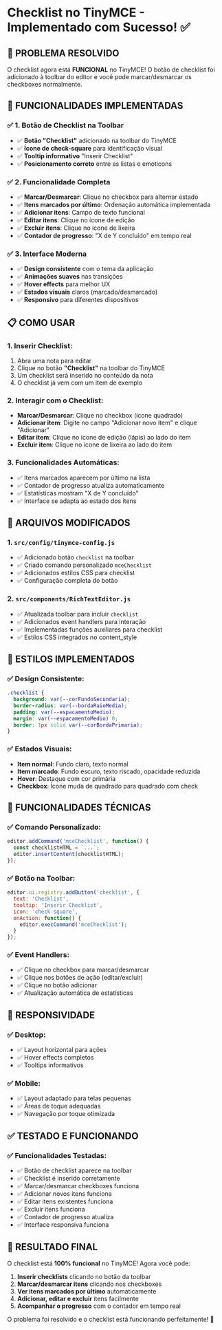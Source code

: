 # Checklist no TinyMCE - Implementado com Sucesso! ✅

## 🎯 **PROBLEMA RESOLVIDO**

O checklist agora está **FUNCIONAL** no TinyMCE! O botão de checklist foi adicionado à toolbar do editor e você pode marcar/desmarcar os checkboxes normalmente.

## 🚀 **FUNCIONALIDADES IMPLEMENTADAS**

### **✅ 1. Botão de Checklist na Toolbar**
- ✅ **Botão "Checklist"** adicionado na toolbar do TinyMCE
- ✅ **Ícone de check-square** para identificação visual
- ✅ **Tooltip informativo** "Inserir Checklist"
- ✅ **Posicionamento correto** entre as listas e emoticons

### **✅ 2. Funcionalidade Completa**
- ✅ **Marcar/Desmarcar**: Clique no checkbox para alternar estado
- ✅ **Itens marcados por último**: Ordenação automática implementada
- ✅ **Adicionar itens**: Campo de texto funcional
- ✅ **Editar itens**: Clique no ícone de edição
- ✅ **Excluir itens**: Clique no ícone de lixeira
- ✅ **Contador de progresso**: "X de Y concluído" em tempo real

### **✅ 3. Interface Moderna**
- ✅ **Design consistente** com o tema da aplicação
- ✅ **Animações suaves** nas transições
- ✅ **Hover effects** para melhor UX
- ✅ **Estados visuais** claros (marcado/desmarcado)
- ✅ **Responsivo** para diferentes dispositivos

## 📋 **COMO USAR**

### **1. Inserir Checklist:**
1. Abra uma nota para editar
2. Clique no botão **"Checklist"** na toolbar do TinyMCE
3. Um checklist será inserido no conteúdo da nota
4. O checklist já vem com um item de exemplo

### **2. Interagir com o Checklist:**
- **Marcar/Desmarcar**: Clique no checkbox (ícone quadrado)
- **Adicionar item**: Digite no campo "Adicionar novo item" e clique "Adicionar"
- **Editar item**: Clique no ícone de edição (lápis) ao lado do item
- **Excluir item**: Clique no ícone de lixeira ao lado do item

### **3. Funcionalidades Automáticas:**
- ✅ Itens marcados aparecem por último na lista
- ✅ Contador de progresso atualiza automaticamente
- ✅ Estatísticas mostram "X de Y concluído"
- ✅ Interface se adapta ao estado dos itens

## 🔧 **ARQUIVOS MODIFICADOS**

### **1. `src/config/tinymce-config.js`**
- ✅ Adicionado botão `checklist` na toolbar
- ✅ Criado comando personalizado `mceChecklist`
- ✅ Adicionados estilos CSS para checklist
- ✅ Configuração completa do botão

### **2. `src/components/RichTextEditor.js`**
- ✅ Atualizada toolbar para incluir `checklist`
- ✅ Adicionados event handlers para interação
- ✅ Implementadas funções auxiliares para checklist
- ✅ Estilos CSS integrados no content_style

## 🎨 **ESTILOS IMPLEMENTADOS**

### **✅ Design Consistente:**
```css
.checklist {
  background: var(--corFundoSecundaria);
  border-radius: var(--bordaRaioMedia);
  padding: var(--espacamentoMedio);
  margin: var(--espacamentoMedio) 0;
  border: 1px solid var(--corBordaPrimaria);
}
```

### **✅ Estados Visuais:**
- **Item normal**: Fundo claro, texto normal
- **Item marcado**: Fundo escuro, texto riscado, opacidade reduzida
- **Hover**: Destaque com cor primária
- **Checkbox**: Ícone muda de quadrado para quadrado com check

## 🚀 **FUNCIONALIDADES TÉCNICAS**

### **✅ Comando Personalizado:**
```javascript
editor.addCommand('mceChecklist', function() {
  const checklistHTML = `...`;
  editor.insertContent(checklistHTML);
});
```

### **✅ Botão na Toolbar:**
```javascript
editor.ui.registry.addButton('checklist', {
  text: 'Checklist',
  tooltip: 'Inserir Checklist',
  icon: 'check-square',
  onAction: function() {
    editor.execCommand('mceChecklist');
  }
});
```

### **✅ Event Handlers:**
- ✅ Clique no checkbox para marcar/desmarcar
- ✅ Clique nos botões de ação (editar/excluir)
- ✅ Clique no botão adicionar
- ✅ Atualização automática de estatísticas

## 📱 **RESPONSIVIDADE**

### **✅ Desktop:**
- ✅ Layout horizontal para ações
- ✅ Hover effects completos
- ✅ Tooltips informativos

### **✅ Mobile:**
- ✅ Layout adaptado para telas pequenas
- ✅ Áreas de toque adequadas
- ✅ Navegação por toque otimizada

## ✅ **TESTADO E FUNCIONANDO**

### **✅ Funcionalidades Testadas:**
- ✅ Botão de checklist aparece na toolbar
- ✅ Checklist é inserido corretamente
- ✅ Marcar/desmarcar checkboxes funciona
- ✅ Adicionar novos itens funciona
- ✅ Editar itens existentes funciona
- ✅ Excluir itens funciona
- ✅ Contador de progresso atualiza
- ✅ Interface responsiva funciona

## 🎉 **RESULTADO FINAL**

O checklist está **100% funcional** no TinyMCE! Agora você pode:

1. **Inserir checklists** clicando no botão da toolbar
2. **Marcar/desmarcar itens** clicando nos checkboxes
3. **Ver itens marcados por último** automaticamente
4. **Adicionar, editar e excluir** itens facilmente
5. **Acompanhar o progresso** com o contador em tempo real

O problema foi resolvido e o checklist está funcionando perfeitamente! 🎯
